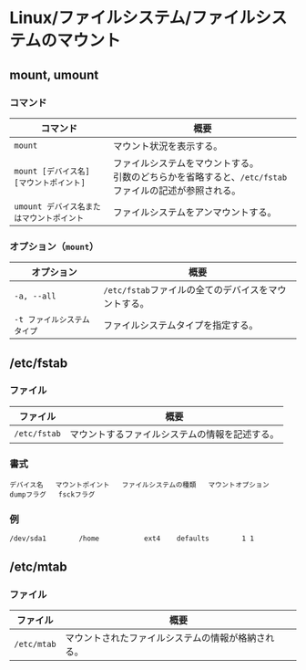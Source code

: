 # Linux/ファイルシステム/ファイルシステムのマウント

## mount, umount

### コマンド

| コマンド                                  | 概要                                                         |
| ----------------------------------------- | ------------------------------------------------------------ |
| `mount`                                   | マウント状況を表示する。                                     |
| `mount [デバイス名] [マウントポイント]`   | ファイルシステムをマウントする。<br />引数のどちらかを省略すると、`/etc/fstab`ファイルの記述が参照される。 |
| `umount デバイス名またはマウントポイント` | ファイルシステムをアンマウントする。                         |

### オプション（`mount`）

| オプション                  | 概要                                                 |
| --------------------------- | ---------------------------------------------------- |
| `-a, --all`                 | `/etc/fstab`ファイルの全てのデバイスをマウントする。 |
| `-t ファイルシステムタイプ` | ファイルシステムタイプを指定する。                   |

## /etc/fstab

### ファイル

| ファイル     | 概要                                           |
| ------------ | ---------------------------------------------- |
| `/etc/fstab` | マウントするファイルシステムの情報を記述する。 |

### 書式

```text
デバイス名   マウントポイント   ファイルシステムの種類   マウントオプション   dumpフラグ   fsckフラグ
```

### 例

```text
/dev/sda1        /home           ext4    defaults        1 1
```

## /etc/mtab

### ファイル

| ファイル    | 概要                                               |
| ----------- | -------------------------------------------------- |
| `/etc/mtab` | マウントされたファイルシステムの情報が格納される。 |
